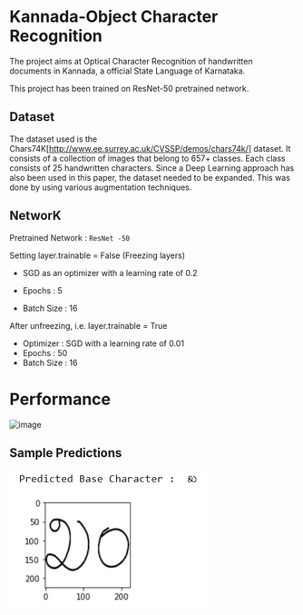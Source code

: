 # Kannada-Object Character Recognition

The project aims at Optical Character Recognition of handwritten documents in Kannada, a official State Language of Karnataka.

This project has been trained on ResNet-50 pretrained network.


## Dataset
The dataset used is the Chars74K[http://www.ee.surrey.ac.uk/CVSSP/demos/chars74k/] dataset. It consists of a collection of images that belong to 657+ classes. Each class consists of 25 handwritten characters. Since a Deep Learning approach has also been used in this paper, the dataset needed to be expanded. This was done by using various augmentation techniques.

## NetworK

Pretrained Network : `ResNet -50`

Setting layer.trainable =  False (Freezing layers)
   
   - SGD as an optimizer with a learning rate of 0.2
   
   - Epochs : 5
   
   - Batch Size : 16

After unfreezing, i.e. layer.trainable = True
- Optimizer : SGD with a learning rate of 0.01
- Epochs : 50
- Batch Size : 16

# Performance


![image](https://user-images.githubusercontent.com/81867085/123999766-7ac45e00-d9f0-11eb-9f93-95e31b190dcb.png)

## Sample Predictions

![image](https://github.com/ajazturki10/Kannada-OCR/blob/70751bcb2fcc93bd508c4d26f9115d5a8fcbfc0c/predict_2.PNG)
